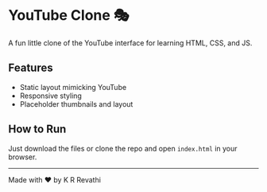 # YouTube Clone 🎭

A fun little clone of the YouTube interface for learning HTML, CSS, and JS.

## Features
- Static layout mimicking YouTube
- Responsive styling
- Placeholder thumbnails and layout

## How to Run
Just download the files or clone the repo and open `index.html` in your browser.

---

Made with ❤️ by K R Revathi
